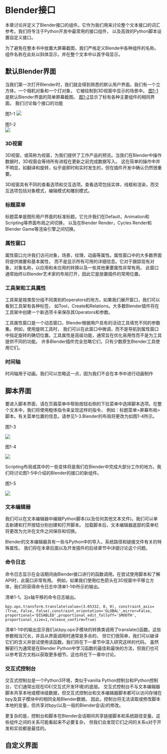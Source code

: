 # Blender接口

本章讨论并定义了Blender接口的组件。它作为我们用来讨论整个文本接口的词汇参考。我们将专注于Python开发中最常用的接口组件，
以及高效的Python脚本设置自定义接口。

为了避免在整本书中放置大屏幕截图，我们严格定义Blende中各种组件的名称。组件名称在此处以斜体显示，并在整个文本中以首字母显示。

## 默认Blender界面

当我们第一次打开Blender时，我们就会得到熟悉的默认用户界面。我们有一个立方体，一个相机对象和一个灯对象，
它被绘制到3D视窗中显示的场景中。
[图1-1](https://github.com/BlenderCN/blenderTutorial/raw/master/mDrivEngine/1-1.png?raw=true)是默认Blender界面的简单屏幕截图。
[图1-2](https://github.com/BlenderCN/blenderTutorial/blob/master/mDrivEngine/1-2.png?raw=true)显示了标有各种主要组件的相同界面。
我们讨论每个接口的功能

图1-1
![](https://github.com/BlenderCN/blenderTutorial/blob/master/mDrivEngine/1-1.png?raw=true)            
                        
图1-2        
![](https://github.com/BlenderCN/blenderTutorial/blob/master/mDrivEngine/1-2.png?raw=true)
                        
            
### 3D视窗

3D视窗，或简称为视窗，为我们提供了工作产品的预览。当我们在Blender中操作数据时，3D视窗会等待所有进程在更新之前完成数据写入。
这在简单的操作中并不明显，如翻译和旋转，似乎是即时和实时发生的，但在插件开发中确认仍然很重要。

3D视窗具有不同的查看选项和交互选项。查看选项包括实体，线框和渲染，而交互选项包括对象模式，编辑模式和雕刻模式。

### 标题菜单

标题菜单是图形用户界面的标准标题。它允许我们在Default，Animation和Scripting等界面布局之间切换，
以及在Blender Render，Cycles Render和Blender Game等渲染引擎之间切换。

### 属性窗口

属性窗口允许我们访问对象，场景，纹理，动画等属性。属性窗口中的大多数界面将提供摘要和基本属性，
而不是显示所有可用的详细信息。它对于跟踪现有对象，对象名称，以应用和未应用的转换以及一些其他重要属性非常有用。
此窗口通常始终以Blender艺术家的布局打开，因此它是放置插件的常用位置。

### 工具架和工具属性

工具架是按类型分组不同类别的operators的地方。如果我们展开窗口，我们可以看到工具架有各种标签，
如Tool，Create和Relations。大多数Blender插件将在工具架中创建一个新选项卡来保存其Operators和参数。

工具属性窗口是一个动态窗口，Blender根据用户具有的活动工具填充不同的参数集。例如，使用旋转工具时，
我们可以在此窗口中微调，而不是导航到属性窗口中指定旋转的确切位置。工具属性是高级功能，通常旨在优化易用性而不是为工具提供不同的功能。
许多Blender插件完全忽略它们，只有少数原生Blender工具使用它们。

### 时间轴

时间轴用于动画。我们可以忽略这一点，因为我们不会在本书中进行动画制作

## 脚本界面

要进入脚本界面，请在页眉菜单中帮助按钮右侧的下拉菜单中选择脚本选项。在整个文本中，我们将使用粗体指令来呈现这样的指令，
例如：标题菜单>屏幕布局>脚本。有关菜单位置的信息。请参见1-3.Blender的布局将更改为如图1-4所示。

图1-3

![](https://github.com/BlenderCN/blenderTutorial/blob/master/mDrivEngine/1-3.png?raw=true)

图1-4

![](https://github.com/BlenderCN/blenderTutorial/blob/master/mDrivEngine/1-4.png?raw=true)

Scripting布局或其中的一些变体将是我们在Blender中完成大部分工作的地方。我们将讨论图1-5中介绍的Blender的接口的新组件。

图1-5

![](https://github.com/BlenderCN/blenderTutorial/blob/master/mDrivEngine/1-5.png?raw=true)

### 文本编辑器
我们可以在文本编辑器中编辑Python脚本(以及任何其他文本文件)。我们可以单击新建和打开按钮分别创建和打开脚本。
加载脚本后，文本编辑器底部的菜单栏将更改为允许在文件之间保存和切换。

Blender的文本编辑器具有一些与Python中的导入，系统路径和链接文件有关的特殊属性。
我们将在本章后面以及开发插件的后续章节中详细讨论这个问题。

### 命令日志

命令日志显示在会话期间由Blender接口进行的函数调用。在尝试使用脚本和了解API时，此窗口非常有用。
例如，如果我们使用红色箭头在3D视窗中平移立方体，我们将获得命令日志中清单1-1中所示的输出。

清单1-1。沿x轴平移的命令日志输出。

    bpy.ops.transform.translate(value=(3.05332, 0, 0), constraint_axis=(True, False, False),constraint_orientation='GLOBAL',mirror=False, proportional='DISABLED',proportional_edit_falloff='SMOOTH', proportional_size=1,release_confirm=True)

清单1-1中的输出显示我们从bpy.ops子模块的转换类调用了translate()函数。这些参数相当冗长，并且从界面调用时通常是多余的，
但它们很简单，我们可以破译它们的含义并尝试使用该函数。我们将在下一章节中深入研究这样的代码。
虽然解密行为通常是在Blender Python中学习函数的最佳和最快的方法，但我们也可以参考官方文档以获取更多细节。这也将在下一章中讨论。

### 交互式控制台

交互式控制台是一个Python3环境，类似于vanilla Python控制台和IPython控制台，它们通常出现在IDE(交互式开发环境)的底层。
交互式控制台不与文本编辑器脚本共享本地或模块级数据，但交互式控制台和文本编辑器脚本都可以访问存储在bpy及其子模块中的相同全局Blender数据。
因此，控制台将无法读取或修改脚本本地的变量，但共享对bpy(以及一般的Blender会话)的修改。

更复杂的是，控制台和脚本在Blender会话期间共享链接脚本和系统路径变量。这些组件之间的关系可能看起来不必要复杂，
但我们会发现它们之间的关系u对于开发和实验都是最佳的。

## 自定义界面






